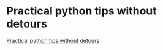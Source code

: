 # Practical python tips without detours
[Practical python tips without detours](https://aiwithcloud.com/2022/09/15/practical_python_tips_without_detours/)